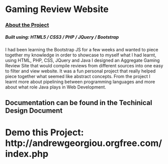 <h1>Gaming Review Website</h1>

<h3> <u>About the Project</u> </h3>
<h5>Built using: HTML5 / CSS3 / PHP / JQuery / Bootstrap</h5>
<p>​I had been learning the Bootstrap JS for a few weeks and wanted to piece together my knowledge in order to showcase to myself what I had learnt, using HTML, PHP, CSS, JQuery and Java I designed an Aggregate Gaming Review Site that would compile reviews from different sources into one easy to filter and view website. 
It was a fun personal project that really helped piece together what seemed like abstract concepts.
From the project I learnt more about pipelining between programming languages and more about what role Java plays in Web Development.
</p>

<h2>Documentation can be found in the Techinical Design Document</h2>
<h1>Demo this Project: http://andrewgeorgiou.orgfree.com/index.php</h1>





